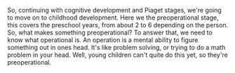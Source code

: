 So, continuing with cognitive development and Piaget stages, we're going to
move on to childhood development. Here we the preoperational stage, this covers
the preschool years, from about 2 to 6 depending on the person. So, what makes
something preoperational? To answer that, we need to know what operational is.
An operation is a mental ability to figure something out in ones head. It's
like problem solving, or trying to do a math problem in your head. Well, young
children can't quite do this yet, so they're preoperational.

